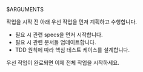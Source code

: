 $ARGUMENTS

작업을 시작 전 아래 우선 작업을 먼저 계획하고 수행합니다.
- 필요 시 관련 specs을 먼저 시작합니다.
- 필요 시 관련 문서들 업데이트합니다.
- TDD 원칙에 따라 핵심 테스트 케이스를 설계합니다.

우선 작업이 완료되면 이제 전체 작업을 시작하세요.